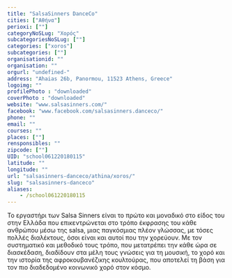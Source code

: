 ```yaml
---
title: "SalsaSinners DanceCo"
cities: ["Αθήνα"]
perioxi: [""]
categoryNoSLug: "Χορός"
subcategoriesNoSLug: [""]
categories: ["xoros"]
subcategories: [""]
organisationid: ""
organisation: ""
orgurl: "undefined-"
address: "Ahaias 26b, Panormou, 11523 Athens, Greece"
logoimg: ""
profilePhoto : "downloaded"
coverPhoto : "downloaded"
website: "www.salsasinners.com/"
facebook: "www.facebook.com/salsasinners.danceco/"
phone: ""
email: ""
courses: ""
places: [""]
rensponsibles: ""
zipcode: [""]
UID: "school061220180115"
latitude: ""
longitude: ""
url: "salsasinners-danceco/athina/xoros/"
slug: "salsasinners-danceco"
aliases:
    - /school061220180115
---
```





Το εργαστήρι των Salsa Sinners είναι το πρώτο και μοναδικό στο είδος του στην Ελλάδα που επικεντρώνεται στο τρόπο έκφρασης του κάθε ανθρώπου μέσω της salsa, μιας παγκόσμιας πλέον γλώσσας, με τόσες πολλές διαλέκτους, όσοι είναι και αυτοί που την χορεύουν. Με τον συστηματικό και μεθοδικό τους τρόπο, που μετατρέπει την κάθε ώρα σε διασκέδαση, διαδίδουν στα μέλη τους γνώσεις για τη μουσική, το χορό και την ιστορία της αφροκουβανέζικης κουλτούρας, που αποτελεί τη βάση για τον πιο διαδεδομένο κοινωνικό χορό στον κόσμο.
